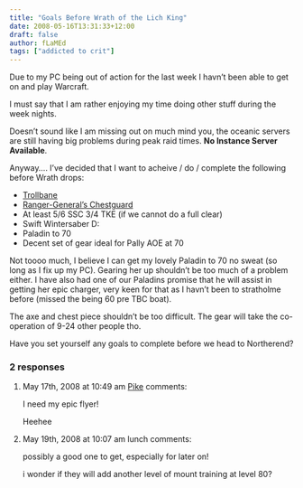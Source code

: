 ```yaml
---
title: "Goals Before Wrath of the Lich King"
date: 2008-05-16T13:31:33+12:00
draft: false
author: fLaMEd
tags: ["addicted to crit"]
---
```


Due to my PC being out of action for the last week I havn’t been able to get on and play Warcraft.

I must say that I am rather enjoying my time doing other stuff during the week nights.

Doesn’t sound like I am missing out on much mind you, the oceanic  servers are still having big problems during peak raid times.  <strong>No Instance Server Available</strong>.

Anyway…. I’ve decided that I want to acheive / do / complete the following before Wrath drops:

- [Trollbane](https://web.archive.org/web/20081014210248/http://www.wowhead.com/?item=33492)
- [Ranger-General’s Chestguard](https://web.archive.org/web/20081014210248/http://www.wowhead.com/?item=30054)
- At least 5/6 SSC 3/4 TKE (if we cannot do a full clear)
- Swift Wintersaber D:
- Paladin to 70
- Decent set of gear ideal for Pally AOE at 70

Not toooo much, I believe I can get my lovely Paladin to 70 no sweat  (so long as I fix up my PC). Gearing her up shouldn’t be too much of a  problem either. I have also had one of our Paladins promise that he will assist in getting her epic charger, very keen for that as I havn’t been to stratholme before (missed the being 60 pre TBC boat).

The axe and chest piece shouldn’t be too difficult. The gear will take the co-operation of 9-24 other people tho.

Have you set yourself any goals to complete before we head to Northerend?

### 2 responses

1. May 17th, 2008 at 10:49 am [Pike](https://web.archive.org/web/20081014210248/http://aspectofthehare.blogspot.com/) comments: 

   I need my epic flyer!

   Heehee

2. May 19th, 2008 at 10:07 am lunch  comments: 		

   possibly a good one to get, especially for later on! 

   i wonder if they will add another level of mount training at level 80?